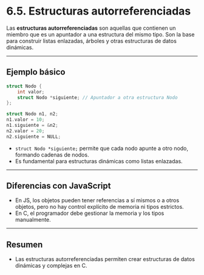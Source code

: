 # 6.5. Estructuras autorreferenciadas

Las **estructuras autorreferenciadas** son aquellas que contienen un miembro que es un apuntador a una estructura del mismo tipo. Son la base para construir listas enlazadas, árboles y otras estructuras de datos dinámicas.

---

## Ejemplo básico

```c
struct Nodo {
    int valor;
    struct Nodo *siguiente; // Apuntador a otra estructura Nodo
};

struct Nodo n1, n2;
n1.valor = 10;
n1.siguiente = &n2;
n2.valor = 20;
n2.siguiente = NULL;
```

- `struct Nodo *siguiente;` permite que cada nodo apunte a otro nodo, formando cadenas de nodos.
- Es fundamental para estructuras dinámicas como listas enlazadas.

---

## Diferencias con JavaScript

- En JS, los objetos pueden tener referencias a sí mismos o a otros objetos, pero no hay control explícito de memoria ni tipos estrictos.
- En C, el programador debe gestionar la memoria y los tipos manualmente.

---

## Resumen

- Las estructuras autorreferenciadas permiten crear estructuras de datos dinámicas y complejas en C.
